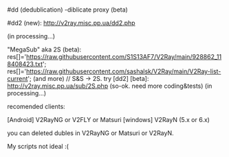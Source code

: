 # 
#dd (dedublication) -diblicate proxy (beta)<br/>

#dd2 (new): http://v2ray.misc.pp.ua/dd2.php


(in processing...)

"MegaSub" aka 2S (beta):
res[]='https://raw.githubusercontent.com/S1S13AF7/V2Ray/main/928862_118408423.txt';
res[]='https://raw.githubusercontent.com/sashalsk/V2Ray/main/V2Ray-list-current';
(and more) // S&S -> 2S. 
try [dd2] [beta]:
http://v2ray.misc.pp.ua/sub/2S.php
(so-ok. need more coding&tests)
(in processing...)

recomended clients: 

[Android] V2RayNG or V2FLY or Matsuri
[windows] V2RayN (5.x or 6.x)

you can deleted dubles in V2RayNG or Matsuri or V2RayN. 

My scripts not ideal :(
